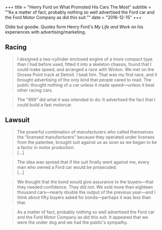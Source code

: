 +++
title = "Henry Ford on What Promoted His Cars The Most"
subtitle = "“As a matter of fact, probably nothing so well advertised the Ford car and the Ford Motor Company as did this suit.”"
date =  "2016-12-15"
+++

Oldie but goodie. Quotes form Henry Ford's <i>My Life and Work</i> on his experiences with advertising/marketing.

## Racing 

> I designed a two-cylinder enclosed engine of a more compact type than I had before used,
fitted it into a skeleton chassis,
found that I could make speed, and arranged a race with Winton.
We met on the Grosse Point track at Detroit.
I beat him. That was my first race, and it brought advertising of the only kind that people cared to read.
The public thought nothing of a car unless it made speed—unless it beat other racing cars.

<!--more-->

> The "999" did what it was intended to do: It advertised the fact that I could build a fast motorcar.


## Lawsuit

> The powerful combination of manufacturers who called themselves the “licensed manufacturers”
because they operated under licenses from the patentee,
brought suit against us as soon as we began to be a factor in motor production.
<br>[&#8230;]

> The idea was spread that if the suit finally went against me, every man who owned a Ford car would be prosecuted.
<br>[&#8230;]

>We thought that the bond would give assurance to the buyers—that they needed confidence.
They did not.
We sold more than eighteen thousand cars—nearly double the output of the previous year—and
I think about fifty buyers asked for bonds—perhaps it was less than that.

> As a matter of fact, probably nothing so well advertised the Ford car and the
Ford Motor Company as did this suit.
It appeared that we were the under dog and we had the public's sympathy.
